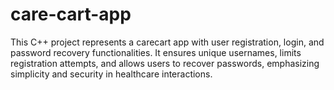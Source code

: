 # care-cart-app
This C++ project  represents a carecart app with user registration, login, and password recovery functionalities. It ensures unique usernames, limits registration attempts, and allows users to recover passwords, emphasizing simplicity and security in healthcare interactions.
